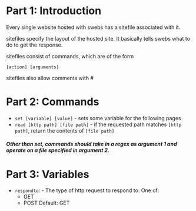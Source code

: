 # Part 1: Introduction
Every single website hosted with swebs has a sitefile associated with it.

sitefiles specify the layout of the hosted site. It basically tells swebs what to do to get the response.

sitefiles consist of commands, which are of the form

```[action] [arguments]```

sitefiles also allow comments with #

# Part 2: Commands

* ```set [variable] [value]``` - sets some variable for the following pages
* ```read [http path] [file path]``` - if the requested path matches ```[http path]```, return the contents of ```[file path]```

##### Other than set, commands should take in a regex as argument 1 and operate on a file specified in argument 2.

# Part 3: Variables

* ```respondto```: - The type of http request to respond to. One of:
	* GET
	* POST
Default: GET
